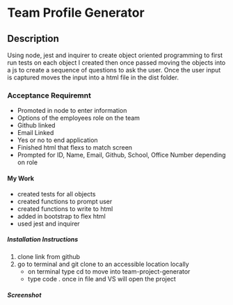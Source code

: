 # Team Profile Generator

## Description 
Using node, jest and inquirer to create object oriented programming to first run tests on each object I created then once passed moving the objects into a js to create a sequence of questions to ask the user. Once the user input is captured moves the input into a html file in the dist folder.

### Acceptance Requiremnt
* Promoted in node to enter information
* Options of the employees role on the team
* Github linked
* Email Linked
* Yes or no to end application 
* Finished html that flexs to match screen
* Prompted for ID, Name, Email, Github, School, Office Number depending on role

#### My Work
* created tests for all objects
* created functions to prompt user
* created functions to write to html
* added in bootstrap to flex html
* used jest and inquirer

##### Installation Instructions
1. clone link from github 
2. go to terminal and git clone to an accessible location locally
    - on terminal type cd to move into team-project-generator
    - type code . once in file and VS will open the project

##### Screenshot
